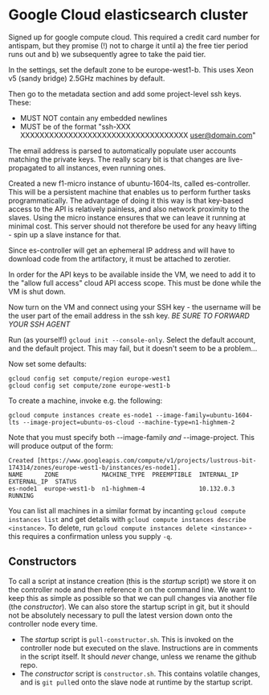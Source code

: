 Google Cloud elasticsearch cluster
===================================

Signed up for google compute cloud. This required a credit card number for antispam, but they promise (!) not to charge it until a) the free tier period runs out and b) we subsequently agree to take the paid tier.

In the settings, set the default zone to be europe-west1-b. This uses Xeon v5 (sandy bridge) 2.5GHz machines by default.

Then go to the metadata section and add some project-level ssh keys. These:

- MUST NOT contain any embedded newlines
- MUST be of the format "ssh-XXX XXXXXXXXXXXXXXXXXXXXXXXXXXXXXXXXXXX user@domain.com"

The email address is parsed to automatically populate user accounts matching the private keys. The really scary bit is that changes are live-propagated to all instances, even running ones.

Created a new f1-micro instance of ubuntu-1604-lts, called es-controller. This will be a persistent machine that enables us to perform further tasks programmatically. The advantage of doing it this way is that key-based access to the API is relatively painless, and also network proximity to the slaves. Using the micro instance ensures that we can leave it running at minimal cost. This server should not therefore be used for any heavy lifting - spin up a slave instance for that.

Since es-controller will get an ephemeral IP address and will have to download code from the artifactory, it must be attached to zerotier.

In order for the API keys to be available inside the VM, we need to add it to the "allow full access" cloud API access scope. This must be done while the VM is shut down.

Now turn on the VM and connect using your SSH key - the username will be the user part of the email address in the ssh key. *BE SURE TO FORWARD YOUR SSH AGENT*

Run (as yourself!) `gcloud init --console-only`. Select the default account, and the default project. This may fail, but it doesn't seem to be a problem...

Now set some defaults:

```
gcloud config set compute/region europe-west1
gcloud config set compute/zone europe-west1-b
```

To create a machine, invoke e.g. the following:

```
gcloud compute instances create es-node1 --image-family=ubuntu-1604-lts --image-project=ubuntu-os-cloud --machine-type=n1-highmem-2
```

Note that you must specify both --image-family *and* --image-project. This will produce output of the form:

```
Created [https://www.googleapis.com/compute/v1/projects/lustrous-bit-174314/zones/europe-west1-b/instances/es-node1].
NAME      ZONE            MACHINE_TYPE  PREEMPTIBLE  INTERNAL_IP  EXTERNAL_IP  STATUS
es-node1  europe-west1-b  n1-highmem-4               10.132.0.3                RUNNING
```

You can list all machines in a similar format by incanting `gcloud compute instances list` and get details with `gcloud compute instances describe <instance>`.
To delete, run `gcloud compute instances delete <instance>` - this requires a confirmation unless you supply `-q`.


Constructors
------------

To call a script at instance creation (this is the *startup* script) we store it on the controller node and then reference it on the command line.
We want to keep this as simple as possible so that we can pull changes via another file (the *constructor*). We can also store the startup script in git, but it should not be
absolutely necessary to pull the latest version down onto the controller node every time.

- The *startup* script is `pull-constructor.sh`. This is invoked on the controller node but executed on the slave. Instructions are in comments in the script itself. It should *never* change, unless we rename the github repo.
- The *constructor* script is `constructor.sh`. This contains volatile changes, and is `git pull`ed onto the slave node at runtime by the startup script.

